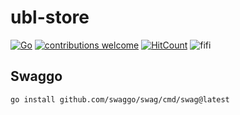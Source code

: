 # ubl-store

[![Go](https://github.com/codingtroop/ubl-store/actions/workflows/go.yml/badge.svg)](https://github.com/codingtroop/ubl-store/actions/workflows/go.yml)
[![contributions welcome](https://img.shields.io/badge/contributions-welcome-brightgreen.svg?style=flat)](https://github.com/codingtroop/ubl-store/issues)
[![HitCount](http://hits.dwyl.com/codingtroop/ubl-store.svg)](http://hits.dwyl.com/codingtroop/ubl-store)
![fifi](https://img.shields.io/gitlab/coverage/codingtroop/ubl-store/master)

## Swaggo

```shell
go install github.com/swaggo/swag/cmd/swag@latest
```
